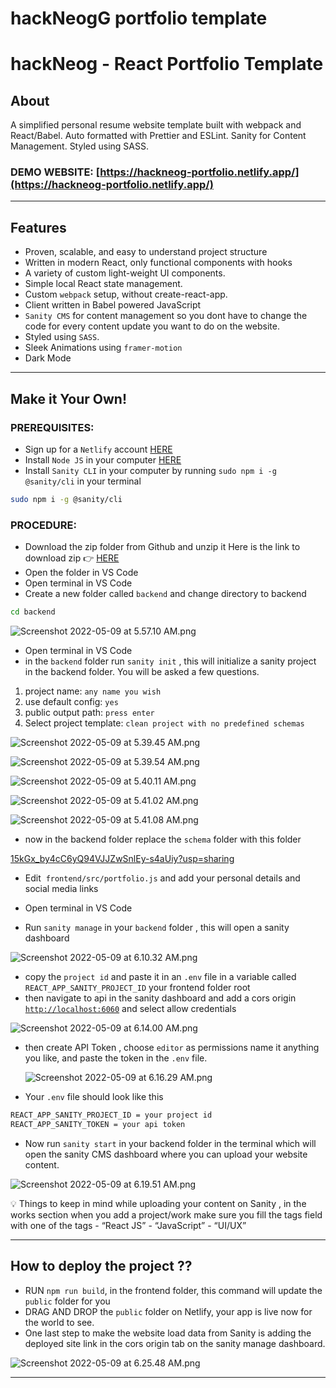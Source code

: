 # hackNeogG portfolio template


# hackNeog - React Portfolio Template

## **About**

A simplified personal resume website template  built with webpack and React/Babel. Auto formatted with Prettier and ESLint. Sanity for Content Management. Styled using SASS.

### DEMO WEBSITE: [https://hackneog-portfolio.netlify.app/](https://hackneog-portfolio.netlify.app/)

---

## **Features**

- Proven, scalable, and easy to understand project structure
- Written in modern React, only functional components with hooks
- A variety of custom light-weight UI components.
- Simple local React state management.
- Custom `webpack` setup, without create-react-app.
- Client written in Babel powered JavaScript
- `Sanity CMS` for content management so you dont have to change the code for every content update you want to do on the website.
- Styled using `SASS`.
- Sleek Animations using `framer-motion`
- Dark Mode

---

## **Make it Your Own!**

### **PREREQUISITES:**

- Sign up for a `Netlify` account [HERE](https://www.netlify.com/)
- Install `Node JS` in your computer [HERE](https://nodejs.org/en/)
- Install `Sanity CLI` in your computer by running `sudo npm i -g @sanity/cli`  in your terminal

```bash
sudo npm i -g @sanity/cli
```

### **PROCEDURE:**

- Download the zip folder from Github and unzip it Here is the link to download zip 👉 [HERE](https://github.com/VedanthB/hackNeoG-portfolio/archive/refs/heads/dev.zip)
- Open the folder in VS Code
- Open terminal in VS Code
- Create a new folder called `backend` and change directory to backend

```bash
cd backend
```

![Screenshot 2022-05-09 at 5.57.10 AM.png](hackNeogG%20portfolio%20template%20365ec77faa4f40caa800e955b1cbef88/Screenshot_2022-05-09_at_5.57.10_AM.png)

- Open terminal in VS Code
- in the `backend` folder run `sanity init` , this will initialize a sanity project in the backend folder. You will be asked a few questions.
1. project name: `any name you wish`
2. use default config: `yes`
3. public output path: `press enter`
4. Select project template: `clean project with no predefined schemas`

![Screenshot 2022-05-09 at 5.39.45 AM.png](hackNeogG%20portfolio%20template%20365ec77faa4f40caa800e955b1cbef88/Screenshot_2022-05-09_at_5.39.45_AM.png)

![Screenshot 2022-05-09 at 5.39.54 AM.png](hackNeogG%20portfolio%20template%20365ec77faa4f40caa800e955b1cbef88/Screenshot_2022-05-09_at_5.39.54_AM.png)

![Screenshot 2022-05-09 at 5.40.11 AM.png](hackNeogG%20portfolio%20template%20365ec77faa4f40caa800e955b1cbef88/Screenshot_2022-05-09_at_5.40.11_AM.png)

![Screenshot 2022-05-09 at 5.41.02 AM.png](hackNeogG%20portfolio%20template%20365ec77faa4f40caa800e955b1cbef88/Screenshot_2022-05-09_at_5.41.02_AM.png)

![Screenshot 2022-05-09 at 5.41.08 AM.png](hackNeogG%20portfolio%20template%20365ec77faa4f40caa800e955b1cbef88/Screenshot_2022-05-09_at_5.41.08_AM.png)

- now in the backend folder replace the `schema` folder with this folder

[15kGx_by4cC6yQ94VJJZwSnlEy-s4aUiy?usp=sharing](https://drive.google.com/drive/folders/15kGx_by4cC6yQ94VJJZwSnlEy-s4aUiy?usp=sharing)

- Edit   `frontend/src/portfolio.js` and add your personal details and social media links

- Open terminal in VS Code
- Run `sanity manage` in your `backend` folder , this will open a sanity dashboard

![Screenshot 2022-05-09 at 6.10.32 AM.png](hackNeogG%20portfolio%20template%20365ec77faa4f40caa800e955b1cbef88/Screenshot_2022-05-09_at_6.10.32_AM.png)

- copy the `project id` and paste it in an `.env` file in a variable called `REACT_APP_SANITY_PROJECT_ID` your frontend folder root
- then navigate to api in the sanity dashboard and add a cors origin [`http://localhost:6060`](http://localhost:6060/)   and select allow credentials

![Screenshot 2022-05-09 at 6.14.00 AM.png](hackNeogG%20portfolio%20template%20365ec77faa4f40caa800e955b1cbef88/Screenshot_2022-05-09_at_6.14.00_AM.png)

- then create API Token , choose `editor` as permissions name it anything you like, and paste the token in the `.env` file.
    
    ![Screenshot 2022-05-09 at 6.16.29 AM.png](hackNeogG%20portfolio%20template%20365ec77faa4f40caa800e955b1cbef88/Screenshot_2022-05-09_at_6.16.29_AM.png)
    
- Your `.env` file should look like this

```bash
REACT_APP_SANITY_PROJECT_ID = your project id
REACT_APP_SANITY_TOKEN = your api token
```

- Now run `sanity start` in your backend folder in the terminal which will open the sanity CMS dashboard where you can upload your website content.

![Screenshot 2022-05-09 at 6.19.51 AM.png](hackNeogG%20portfolio%20template%20365ec77faa4f40caa800e955b1cbef88/Screenshot_2022-05-09_at_6.19.51_AM.png)

<aside>
💡 Things to keep in mind while uploading your content on Sanity , in the works section when you add a project/work make sure you fill the tags field with one of the tags
- “React JS”
- “JavaScript”
- “UI/UX”

</aside>

---

## How to deploy the project ??

- RUN `npm run build`, in the frontend folder,  this command will update the `public` folder for you
- DRAG AND DROP the `public` folder on Netlify, your app is live now for the world to see.
- One last step to make the website load data from Sanity is adding the deployed site link in the cors origin tab on the sanity manage dashboard.

![Screenshot 2022-05-09 at 6.25.48 AM.png](hackNeogG%20portfolio%20template%20365ec77faa4f40caa800e955b1cbef88/Screenshot_2022-05-09_at_6.25.48_AM.png)

---

